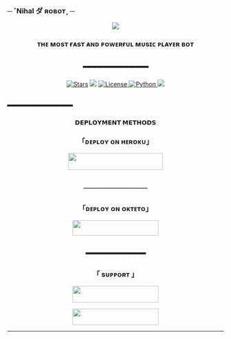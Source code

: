 ### ─ ˹Nihal ダ ʀᴏʙᴏᴛ​˼ ─

<p align="center">
  <img src="https://te.legra.ph/file/4aef216a6d2db7624e198.jpg">
</p>

<h3 align="center">
 ᴛʜᴇ ᴍᴏsᴛ ғᴀsᴛ ᴀɴᴅ ᴩᴏᴡᴇʀғᴜʟ ᴍᴜsɪᴄ ᴩʟᴀʏᴇʀ ʙᴏᴛ
</h3>
<h2 align="center">
━━━━━━━━━━━━
</h2>

<p align="center">
<a href="https://github.com/NeonTFB/RohitMusic/stargazers"><img src="https://img.shields.io/github.com/NeonTFB/RohitMusic?color=black&logo=github&logoColor=black&style=for-the-badge" alt="Stars" /></a>
<a href="https://github.com/NeonTFB/RohitMusic/network/members"> <img src="https://img.shields.io/github/forks/NeonTFB/RohitMusic?color=black&logo=github&logoColor=black&style=for-the-badge" /></a>
<a href="https://github.com/NeonTFB/RohitMusic/blob/master/LICENSE"> <img src="https://img.shields.io/badge/License-MIT-blueviolet?style=for-the-badge" alt="License" /> </a>
<a href="https://www.python.org/"> <img src="https://img.shields.io/badge/Written%20in-Python-skyblue?style=for-the-badge&logo=python" alt="Python" /> </a>
<a href="https://github.com/NeonTFB/RohitMusic/commits/AnonymousR1025"> <img src="https://img.shields.io/github/last-commit/NeonTFB/RohitMusic?color=black&logo=github&logoColor=black&style=for-the-badge" /></a>
</p>


<h2 align="centre">
━━━━━━━━━━━━
</h2>

<p align="center">
<b>𝗗𝗘𝗣𝗟𝗢𝗬𝗠𝗘𝗡𝗧 𝗠𝗘𝗧𝗛𝗢𝗗𝗦</b>
</p>

<h3 align="center">
「ᴅᴇᴩʟᴏʏ ᴏɴ ʜᴇʀᴏᴋᴜ」
</h3>
<p align="center"><a href="https://dashboard.heroku.com/new?template=https://github.com/MrNihalX/rajputmusic"> <img src="https://img.shields.io/badge/Deploy%20On%20Heroku-purple?style=for-the-badge&logo=heroku" width="220" height="38.45"/></a></p>
<h2 align="center">
──────────
</h2>

<h3 align="center">
「ᴅᴇᴩʟᴏʏ ᴏɴ ᴏᴋᴛᴇᴛᴏ」
</h3>
<p align="center"><a href="https://cloud.okteto.com/deploy?repository=https://github.com/NeonTFB/RohitMusic"><img src="https://img.shields.io/badge/Deploy%20On%20Okteto-informational?style=for-the-badge&logo=Okteto" width="200" height="35.45"/></a></p>

<h2 align="center">
━━━━━━━━━━━
</h2>

<h3 align="center">
「 sᴜᴩᴩᴏʀᴛ 」
</h3>

<p align="center">
<a href="https://t.me/ThE_RoYaL_sQuAd21"><img src="https://img.shields.io/badge/-Support%20Group-black.svg?style=for-the-badge&logo=Telegram" width="200" height="38.5"/></a>
</p>
<p align="center">
<a href="https://telegram.me/uknowrohit"><img src="https://img.shields.io/badge/-Support%20Channel-black.svg?style=for-the-badge&logo=Telegram" width="200" height="38.5"/></a>
</p>

----------------------------------------------------------
